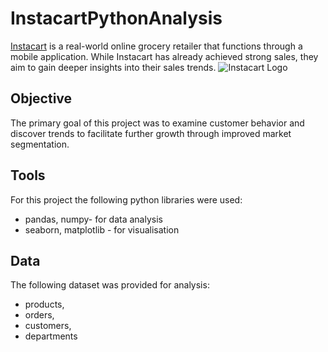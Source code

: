 # InstacartPythonAnalysis
[Instacart](https://www.instacart.com/) is a real-world online grocery retailer that functions through a mobile application.
While Instacart has already achieved strong sales, they aim to gain deeper insights into their sales trends. 
![Instacart Logo](https://www.google.com/search?sca_esv=570717024&sxsrf=AM9HkKm9A3e5EWzPj5nTOQSkZhoJ9kx0PA:1696446522678&q=url+for+instacart+logo&tbm=isch&source=univ&fir=peOgeW8MAFtrzM%252CAZ9f0_Fyqs8E8M%252C_%253B8_hno8uO9JCqRM%252CeEIoCI9oUEGOYM%252C_%253B5kzz9kjXnsnCpM%252C_6RnN1kWP1v_3M%252C_%253BkSWALFRRQhQGTM%252CuvUUYs51v-veCM%252C_%253BI_AADsWSn7t41M%252CiUl8XHeD4qphPM%252C_%253BcP3vLU_EN8zm2M%252CiUl8XHeD4qphPM%252C_%253Bw0-eXzNPn-jwtM%252CYYNA3bNrwQJSNM%252C_%253B0KBmYaaBPBQtVM%252CzfkqQgLzIR7FVM%252C_%253BvLsinXLAhglr7M%252C2c5Uo1fst1hs2M%252C_%253BYsWI6Fu9HFyszM%252CYYNA3bNrwQJSNM%252C_&usg=AI4_-kQzCkMMbIbz4EwcN1uMHsUbbSYFBw&sa=X&ved=2ahUKEwjgiPXii92BAxVAVPEDHYXvBDcQjJkEegQIFhAC&biw=1600&bih=775&dpr=1#imgrc=5kzz9kjXnsnCpM)
## Objective
 The primary goal of this project was to examine customer behavior and discover trends to facilitate further growth through improved market segmentation.
## Tools
For this project the following python libraries were used:
* pandas, numpy- for data analysis
* seaborn, matplotlib - for visualisation
## Data
The following dataset was provided for analysis:
* products,
* orders,
* customers,
* departments
